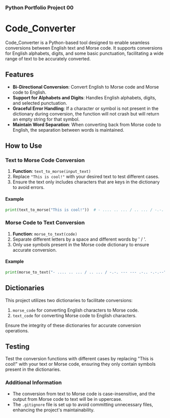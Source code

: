 ### Python Portfolio Project 00

# Code_Converter

Code_Converter is a Python-based tool designed to enable seamless conversions between English text and Morse code. It supports conversions for English alphabets, digits, and some basic punctuation, facilitating a wide range of text to be accurately converted.

## Features

- **Bi-Directional Conversion**: Convert English to Morse code and Morse code to English.
- **Support for Alphabets and Digits**: Handles English alphabets, digits, and selected punctuation.
- **Graceful Error Handling**: If a character or symbol is not present in the dictionary during conversion, the function will not crash but will return an empty string for that symbol.
- **Maintain Word Separation**: When converting back from Morse code to English, the separation between words is maintained.

## How to Use

### Text to Morse Code Conversion

1. **Function**: `text_to_morse(input_text)`
2. Replace `"This is cool!"` with your desired text to test different cases.
3. Ensure the text only includes characters that are keys in the dictionary to avoid errors.

#### Example

```python
print(text_to_morse("This is cool!"))  # - .... .. ... / .. ... / -.-. --- --- .-.. -.-.--
```

### Morse Code to Text Conversion

1. **Function**: `morse_to_text(code)`
2. Separate different letters by a space and different words by ' / '.
3. Only use symbols present in the Morse code dictionary to ensure accurate conversion.

#### Example

```python
print(morse_to_text("- .... .. ... / .. ... / -.-. --- --- .-.. -.-.--"))  # THIS IS COOL!
```

## Dictionaries

This project utilizes two dictionaries to facilitate conversions:

1. `morse_code` for converting English characters to Morse code.
2. `text_code` for converting Morse code to English characters.

Ensure the integrity of these dictionaries for accurate conversion operations.

## Testing

Test the conversion functions with different cases by replacing "This is cool!" with your text or Morse code, ensuring they only contain symbols present in the dictionaries.

### Additional Information
- The conversion from text to Morse code is case-insensitive, and the output from Morse code to text will be in uppercase.
- The `.gitignore` file is set up to avoid committing unnecessary files, enhancing the project's maintainability.
